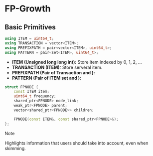 # FP-Growth

## Basic Primitives
```c++
using ITEM = uint64_t;
using TRANSACTION = vector<ITEM>;
using PREFIXPATH = pair<vector<ITEM>, uint64_t>;
using PATTERN = pair<set<ITEM>, uint64_t>;
```
* **ITEM (Unsigned long long int):** Store item indexed by 0, 1, 2, ...
* **TRANSACTION (ITEM):** Store serveral item.
* **PREFIXPATH (Pair of Transaction and ):**
* **PATTERN (Pair of ITEM set and ):**
```c++
struct FPNODE {
    const ITEM item;
    uint64_t frequency;
    shared_ptr<FPNODE> node_link;
    weak_ptr<FPNODE> parent;
    vector<shared_ptr<FPNODE>> children;

    FPNODE(const ITEM&, const shared_ptr<FPNODE>&);
};
```

> [!NOTE]  
> Highlights information that users should take into account, even when skimming.